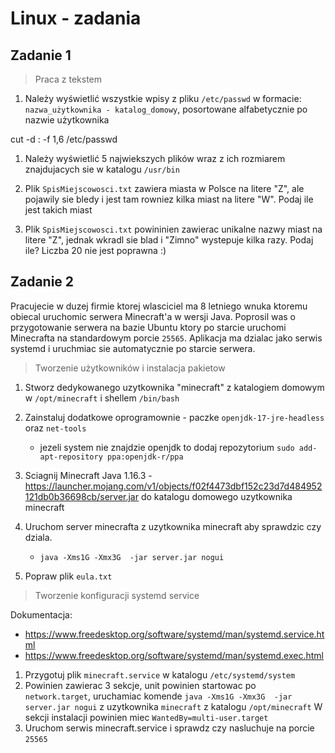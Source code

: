 # Linux - zadania

## Zadanie 1 

> Praca z tekstem

1. Należy wyświetlić wszystkie wpisy z pliku `/etc/passwd` w formacie: `nazwa_użytkownika - katalog_domowy`, posortowane alfabetycznie po nazwie użytkownika

cut -d : -f 1,6 /etc/passwd

1. Należy wyświetlić 5 najwiekszych plików wraz z ich rozmiarem znajdujacych sie w katalogu `/usr/bin`

1. Plik `SpisMiejscowosci.txt` zawiera miasta w Polsce na litere "Z", ale pojawily sie bledy i jest tam rowniez kilka miast na litere "W". Podaj ile jest takich miast

1. Plik `SpisMiejscowosci.txt` powininien zawierac unikalne nazwy miast na litere "Z", jednak wkradl sie blad i "Zimno" wystepuje kilka razy. Podaj ile?
   Liczba 20 nie jest poprawna :)

## Zadanie 2

Pracujecie w duzej firmie ktorej wlasciciel ma 8 letniego wnuka ktoremu obiecal uruchomic serwera Minecraft'a w wersji Java.
Poprosil was o przygotowanie serwera na bazie Ubuntu ktory po starcie uruchomi Minecrafta na standardowym porcie `25565`. Aplikacja ma dzialac jako serwis systemd i uruchmiac sie automatycznie po starcie serwera.

> Tworzenie użytkowników i instalacja pakietow

1. Stworz dedykowanego uzytkownika "minecraft" z katalogiem domowym w `/opt/minecraft` i shellem `/bin/bash`

1. Zainstaluj dodatkowe oprogramownie - paczke `openjdk-17-jre-headless` oraz `net-tools`
	- jezeli system nie znajdzie openjdk to dodaj repozytorium `sudo add-apt-repository ppa:openjdk-r/ppa`

1. Sciagnij Minecraft Java 1.16.3 - https://launcher.mojang.com/v1/objects/f02f4473dbf152c23d7d484952121db0b36698cb/server.jar do katalogu domowego uzytkownika minecraft

1. Uruchom server minecrafta z uzytkownika minecraft aby sprawdzic czy dziala.

	- `java -Xms1G -Xmx3G  -jar server.jar nogui`

1. Popraw plik `eula.txt`

> Tworzenie konfiguracji systemd service

Dokumentacja: 
- https://www.freedesktop.org/software/systemd/man/systemd.service.html
- https://www.freedesktop.org/software/systemd/man/systemd.exec.html

1. Przygotuj plik `minecraft.service` w katalogu `/etc/systemd/system`
2. Powinien zawierac 3 sekcje, unit powinien startowac po` network.target`, uruchamiac komende `java -Xms1G -Xmx3G  -jar server.jar nogui` z uzytkownika `minecraft` z katalogu `/opt/minecraft`
W sekcji instalacji powinien miec `WantedBy=multi-user.target`
3. Uruchom serwis minecraft.service i sprawdz czy nasluchuje na porcie `25565`




